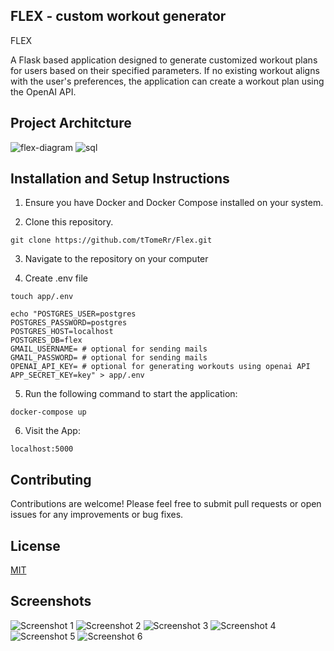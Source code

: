 ## FLEX - custom workout generator

FLEX

A Flask based application designed to generate customized workout plans for users based on their specified parameters.
If no existing workout aligns with the user's preferences, the application can create a workout plan using the OpenAI API.



## Project Architcture

![flex-diagram](https://github.com/tTomeRr/Flex/assets/129614080/e4611cb6-6e7a-4cf7-9a84-ba58c62671d1)
![sql](https://github.com/tTomeRr/Flex/assets/129614080/2f0f7b01-69f1-4cc6-bdb9-0df4424966ce)


## Installation and Setup Instructions

1. Ensure you have Docker and Docker Compose installed on your system. 

2. Clone this repository.
   
  `git clone https://github.com/tTomeRr/Flex.git`

3. Navigate to the repository on your computer

4. Create .env file

  `touch app/.env`
  ```
  echo "POSTGRES_USER=postgres
  POSTGRES_PASSWORD=postgres
  POSTGRES_HOST=localhost
  POSTGRES_DB=flex
  GMAIL_USERNAME= # optional for sending mails
  GMAIL_PASSWORD= # optional for sending mails
  OPENAI_API_KEY= # optional for generating workouts using openai API
  APP_SECRET_KEY=key" > app/.env
```


5. Run the following command to start the application:

`docker-compose up`  

6. Visit the App:

`localhost:5000`

## Contributing

Contributions are welcome! Please feel free to submit pull requests or open issues for any improvements or bug fixes.


## License

[MIT](https://choosealicense.com/licenses/mit/)


## Screenshots
![Screenshot 1](https://github.com/tTomeRr/Flex/assets/129614080/ee9e5746-6ac4-4cad-9ea9-6ca602fd30f2)
![Screenshot 2](https://github.com/tTomeRr/Flex/assets/129614080/f591c817-3238-41f0-8728-65aa5b2ac304)
![Screenshot 3](https://github.com/tTomeRr/Flex/assets/129614080/9746f700-25a3-4308-8ee7-eccb3e7b90c1)
![Screenshot 4](https://github.com/tTomeRr/Flex/assets/129614080/8c066a39-a573-4ad8-b483-06fd37f76444)
![Screenshot 5](https://github.com/tTomeRr/Flex/assets/129614080/b53df931-bbd5-41ff-a08e-49c9253a9a0a)
![Screenshot 6](https://github.com/tTomeRr/Flex/assets/129614080/3965a814-62bb-45b8-977e-55d5423d211e)

